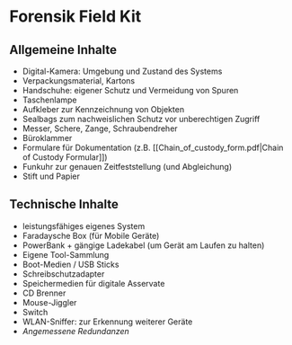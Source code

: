 # Forensik Field Kit

## Allgemeine Inhalte
- Digital-Kamera: Umgebung und Zustand des Systems
- Verpackungsmaterial, Kartons
- Handschuhe: eigener Schutz und Vermeidung von Spuren
- Taschenlampe
- Aufkleber zur Kennzeichnung von Objekten
- Sealbags zum nachweislichen Schutz vor unberechtigen Zugriff
- Messer, Schere, Zange, Schraubendreher
- Büroklammer
- Formulare für Dokumentation (z.B. [[Chain_of_custody_form.pdf|Chain of Custody Formular]])
- Funkuhr zur genauen Zeitfeststellung (und Abgleichung)
- Stift und Papier

## Technische Inhalte
- leistungsfähiges eigenes System
- Faradaysche Box (für Mobile Geräte)
- PowerBank + gängige Ladekabel (um Gerät am Laufen zu halten)
- Eigene Tool-Sammlung
- Boot-Medien / USB Sticks
- Schreibschutzadapter
- Speichermedien für digitale Asservate
- CD Brenner
- Mouse-Jiggler
- Switch
- WLAN-Sniffer: zur Erkennung weiterer Geräte
- *Angemessene Redundanzen*
